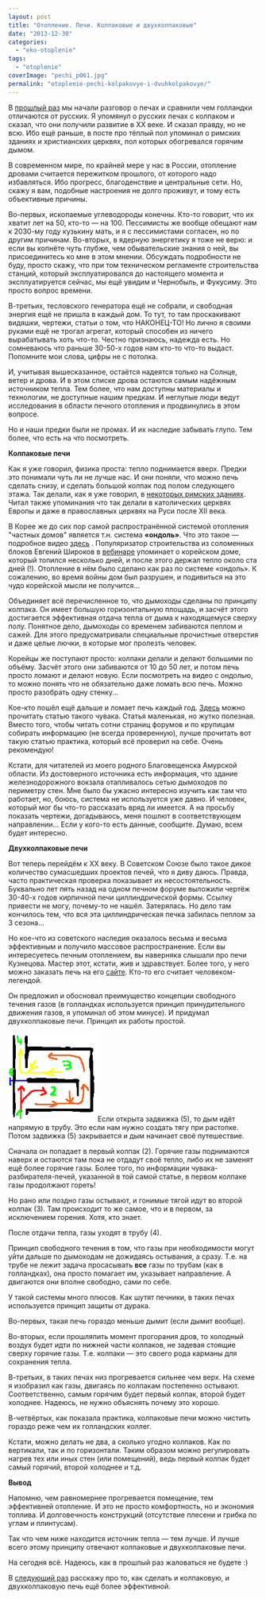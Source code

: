 ```yaml
---
layout: post
title: "Отопление. Печи. Колпаковые и двухколпаковые"
date: "2013-12-30"
categories: 
  - "eko-otoplenie"
tags: 
  - "otoplenie"
coverImage: "pechi_p061.jpg"
permalink: "otoplenie-pechi-kolpakovye-i-dvuhkolpakovye/"
---
```


В [прошлый раз](/?p=29) мы начали разговор о печах и сравнили чем голландки отличаются от русских. Я упомянул о русских печах с колпаком и сказал, что они получили развитие в ХХ веке. И сказал правду, но не всю. Ибо ещё раньше, в посте про тёплый пол упоминал о римских зданиях и христианских церквях, пол которых обогревался горячим дымом.

В современном мире, по крайней мере у нас в России, отопление дровами считается пережитком прошлого, от которого надо избавляться. Ибо прогресс, благоденствие и центральные сети. Но, скажу я вам, подобные настроения не долго проживут, и тому есть объективные причины.

Во-первых, ископаемые углеводороды конечны. Кто-то говорит, что их хватит лет на 50, кто-то — на 100. Пессимисты же вообще обещают нам к 2030-му году кузькину мать, и я с пессимистами согласен, но по другим причинам. Во-вторых, в ядерную энергетику я тоже не верю: и если вы копнёте чуть глубже, чем обывательские знания о ней, вы присоединитесь ко мне в этом мнении. Обсуждать подробности не буду, просто скажу, что при том техническом регламенте строительства станций, который эксплуатировался до настоящего момента и эксплуатируется сейчас, мы ещё увидим и Чернобыль, и Фукусиму. Это просто вопрос времени.

В-третьих, тесловского генератора ещё не собрали, и свободная энергия ещё не пришла в каждый дом. То тут, то там проскакивают видяшки, чертежи, статьи о том, что НАКОНЕЦ-ТО! Но лично я своими руками ещё не трогал агрегат, который способен из ничего вырабатывать хоть что-то. Честно признаюсь, надежда есть. Но сомневаюсь что раньше 30-50-х годов нам кто-то что-то выдаст. Попомните мои слова, цифры не с потолка.

И, учитывая вышесказанное, остаётся надеятся только на Солнце, ветер и дрова. И в этом списке дрова остаются самым надёжным источником тепла. Тем более, что нам доступны материалы и технологии, не доступные нашим предкам. И неглупые люди ведут исследования в области печного отопления и продвинулись в этом вопросе.

Но и наши предки были не промах. И их наследие забывать глупо. Тем более, что есть на что посмотреть.

**Колпаковые печи**

Как я уже говорил, физика проста: тепло поднимается вверх. Предки это понимали чуть ли не лучше нас. И они поняли, что можно печь сделать снизу, и сделать большой колпак под полом следующего этажа. Так делали, как я уже говорил, в [некоторых римских зданиях](http://bibl.at.ua/load/istorija/istorija/nekotorye_itogi_arkheologicheskikh_issledovanij_rimskoj_citadeli_khersonesa/11-1-0-2113). Читал также упоминания что так делали в католических церквях Европы и даже в православных церквях на Руси после ХII века.

В Корее же до сих пор самой распространённой системой отопления "частных домов" является т.н. система **«ондоль»**. Что это такое — подробное видео [здесь](http://www.youtube.com/watch?v=f7TGU6Or9-U) . Популяризатор строительства из соломенных блоков Евгений Широков в [вебинаре](http://www.youtube.com/watch?v=GeIivQ47P3s) упоминает о корейском доме, который топился несколько дней, и после этого держал тепло около ста дней (!). Отопление в нём было сделано как раз по системе «ондоль». К сожалению, во время войны дом был разрушен, и подивиться на это чудо корейской мысли не получится...

Объединяет всё перечисленное то, что дымоходы сделаны по принципу колпака. Он имеет большую горизонтальную площадь, и засчёт этого достигается эффективная отдача тепла от дыма к находящемуся сверху полу. Понятное дело, дымоходы со временем забиваются пеплом и сажей. Для этого предусматривали специальные прочистные отверстия и даже целые лючки, в которые мог пролезть человек.

Корейцы же поступают просто: колпаки делали и делают большими по объёму. Засчёт этого они забиваются от 10 до 50 лет, и потом печь просто ломают и делают новую. Если посмотреть на видео с ондолью, то можно понять что не обязательно даже ломать всю печь. Можно просто разобрать одну стенку...

Кое-кто пошёл ещё дальше и ломает печь каждый год. [Здесь](http://maxmolchun.livejournal.com/209276.html) можно прочитать статью такого чувака. Статья маленькая, но жутко полезная. Вместо того, чтобы читать сотни страниц форумов и по крупицам собирать информацию (не всегда проверенную), лучше прочитать вот такую статью практика, который всё проверил на себе. Очень рекомендую!

Кстати, для читателей из моего родного Благовещенска Амурской области. Из достоверного источника есть информация, что здание железнодорожного вокзала отапливалось сетью дымоходов по периметру стен. Мне было бы ужасно интересно изучить как там что работает, но, боюсь, система не используется уже давно. И человек, который мог бы что-то рассказать вряд ли имеется. А на просьбу показать чертежи, догадываюсь, меня пошлют в соответствующем направлении... Если у кого-то есть данные, сообщите. Думаю, всем будет интересно.

**Двухколпаковые печи**

Вот теперь перейдём к ХХ веку. В Советском Союзе было такое дикое количество сумасшедших проектов печей, что я диву даюсь. Правда, часто практическая проверка показывает их несостоятельность. Буквально лет пять назад на одном печном форуме выложили чертёж 30-40-х годов кирпичной печи циллиндрической формы. Ссылку привести не могу, почему-то не нашёл. Затерялась. Но дело там кончилось тем, что вся эта циллиндрическая печка забилась пеплом за 3 сезона...

Но кое-что из советского наследия оказалось весьма и весьма эффективным и получило массовое распространение. Если вы интересуетесь печным отоплением, вы наверняка слышали про печи Кузнецова. Мастер этот, кстати, жив и здравствует. Более того, у него можно заказать печь на его [сайте](http://stove.ru/). Кто-то его считает человеком-легендой.

Он предложил и обосновал преимущество концепции свободного течения газов (в голландках используется принцип принудительного движения газов, я упоминал об этом минусе). И придумал двухколпаковые печи. Принцип их работы простой.

![Принцип работы двухколпаковой печи](images/1694_original.png "Принцип работы двухколпаковой печи")Если открыта задвижка (5), то дым идёт напрямую в трубу. Это если нам нужно создать тягу при растопке. Потом задвижка (5) закрывается и дым начинает своё путешествие.

Сначала он попадает в первый колпак (2). Горячие газы поднимаются наверх и остаются там пока не отдадут своё тепло, либо их не заменят ещё более горячие газы. Более того, по информации чувака-разбирателя-печей, указанной в той самой статье, в первом колпаке газы продолжают гореть!

Но рано или поздно газы остывают, и гонимые тягой идут во второй колпак (3). Там происходит то же самое, что и в первом, за исключением горения. Хотя, кто знает.

После отдачи тепла, газы уходят в трубу (4).

Принцип свободного течения в том, что газы при необходимости могут уйти дальше по дымоходам не дожидаясь остывания, а сразу. Т.е. на трубе не лежит задача просасывать **все** газы по трубам (как в голландках), она просто помагает им, указывает направление. А двигаются они вполне свободно, сами по себе.

У такой системы много плюсов. Как шутят печники, в таких печах используется принцип защиты от дурака.

Во-первых, такая печь гораздо меньше дымит (если дымит вообще).

Во-вторых, если прошляпить момент прогорания дров, то холодный воздух будет идти по нижней части колпаков, не задевая стоящие сверху горячие газы. Т.е. колпаки — это своего рода карманы для сохранения тепла.

В-третьих, в таких печах низ прогревается сильнее чем верх. На схеме я изобразил как газы, двигаясь по колпакам постепенно остывают. Соответственно, самым горячим будет первый колпак, второй будет холоднее. Надеюсь, не нужно объяснять почему это хорошо.

В-четвёртых, как показала практика, колпаковые печи можно чистить гораздо реже чем их голландских коллег.

Кстати, можно делать не два, а сколько угодно колпаков. Как по вертикали, так и по горизонтали. Таким образом можно регулировать нагрев тех или иных стен (или помещений), ведь первый колпак будет самый горячий, второй холоднее и т.д.

**Вывод**

Напомню, чем равномернее прогревается помещение, тем эффективней отопление. И это не просто комфортность, но и экономия топлива. И долговечность конструкций (отсутствие плесени и грибка по углам и плинтусам).

Так что чем ниже находится источник тепла — тем лучше. И лучше всего этому принципу отвечают колпаковые и двухколпаковые печи.

На сегодня всё. Надеюсь, как в прошлый раз жаловаться не будете :)

В [следующий раз](/?p=27) расскажу про то, как сделать и колпаковую, и двухколпаковую печь ещё более эффективной.
